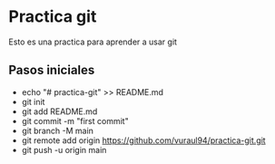 # Practica git

Esto es una practica para aprender a usar git

## Pasos iniciales

- echo "# practica-git" >> README.md
- git init
- git add README.md
- git commit -m "first commit"
- git branch -M main
- git remote add origin https://github.com/vuraul94/practica-git.git
- git push -u origin main
